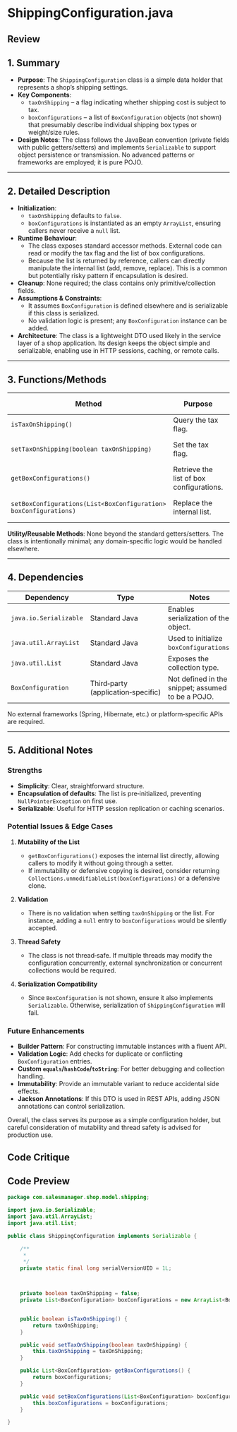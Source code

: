 # ShippingConfiguration.java

## Review

## 1. Summary  
- **Purpose**: The `ShippingConfiguration` class is a simple data holder that represents a shop’s shipping settings.  
- **Key Components**:  
  - `taxOnShipping` – a flag indicating whether shipping cost is subject to tax.  
  - `boxConfigurations` – a list of `BoxConfiguration` objects (not shown) that presumably describe individual shipping box types or weight/size rules.  
- **Design Notes**: The class follows the JavaBean convention (private fields with public getters/setters) and implements `Serializable` to support object persistence or transmission. No advanced patterns or frameworks are employed; it is pure POJO.

---

## 2. Detailed Description  
- **Initialization**:  
  - `taxOnShipping` defaults to `false`.  
  - `boxConfigurations` is instantiated as an empty `ArrayList`, ensuring callers never receive a `null` list.  
- **Runtime Behaviour**:  
  - The class exposes standard accessor methods. External code can read or modify the tax flag and the list of box configurations.  
  - Because the list is returned by reference, callers can directly manipulate the internal list (add, remove, replace). This is a common but potentially risky pattern if encapsulation is desired.  
- **Cleanup**: None required; the class contains only primitive/collection fields.  
- **Assumptions & Constraints**:  
  - It assumes `BoxConfiguration` is defined elsewhere and is serializable if this class is serialized.  
  - No validation logic is present; any `BoxConfiguration` instance can be added.  
- **Architecture**: The class is a lightweight DTO used likely in the service layer of a shop application. Its design keeps the object simple and serializable, enabling use in HTTP sessions, caching, or remote calls.

---

## 3. Functions/Methods  

| Method | Purpose | Parameters | Returns | Side Effects |
|--------|---------|------------|---------|--------------|
| `isTaxOnShipping()` | Query the tax flag. | None | `boolean` | None |
| `setTaxOnShipping(boolean taxOnShipping)` | Set the tax flag. | `taxOnShipping` – flag value | `void` | Updates internal state |
| `getBoxConfigurations()` | Retrieve the list of box configurations. | None | `List<BoxConfiguration>` | Returns internal list reference |
| `setBoxConfigurations(List<BoxConfiguration> boxConfigurations)` | Replace the internal list. | `boxConfigurations` – new list | `void` | Overwrites internal reference |

**Utility/Reusable Methods**: None beyond the standard getters/setters. The class is intentionally minimal; any domain‑specific logic would be handled elsewhere.

---

## 4. Dependencies  

| Dependency | Type | Notes |
|------------|------|-------|
| `java.io.Serializable` | Standard Java | Enables serialization of the object. |
| `java.util.ArrayList` | Standard Java | Used to initialize `boxConfigurations`. |
| `java.util.List` | Standard Java | Exposes the collection type. |
| `BoxConfiguration` | Third‑party (application‑specific) | Not defined in the snippet; assumed to be a POJO. |

No external frameworks (Spring, Hibernate, etc.) or platform‑specific APIs are required.

---

## 5. Additional Notes  

### Strengths  
- **Simplicity**: Clear, straightforward structure.  
- **Encapsulation of defaults**: The list is pre‑initialized, preventing `NullPointerException` on first use.  
- **Serializable**: Useful for HTTP session replication or caching scenarios.

### Potential Issues & Edge Cases  
1. **Mutability of the List**  
   - `getBoxConfigurations()` exposes the internal list directly, allowing callers to modify it without going through a setter.  
   - If immutability or defensive copying is desired, consider returning `Collections.unmodifiableList(boxConfigurations)` or a defensive clone.

2. **Validation**  
   - There is no validation when setting `taxOnShipping` or the list. For instance, adding a `null` entry to `boxConfigurations` would be silently accepted.  

3. **Thread Safety**  
   - The class is not thread‑safe. If multiple threads may modify the configuration concurrently, external synchronization or concurrent collections would be required.

4. **Serialization Compatibility**  
   - Since `BoxConfiguration` is not shown, ensure it also implements `Serializable`. Otherwise, serialization of `ShippingConfiguration` will fail.

### Future Enhancements  
- **Builder Pattern**: For constructing immutable instances with a fluent API.  
- **Validation Logic**: Add checks for duplicate or conflicting `BoxConfiguration` entries.  
- **Custom `equals`/`hashCode`/`toString`**: For better debugging and collection handling.  
- **Immutability**: Provide an immutable variant to reduce accidental side effects.  
- **Jackson Annotations**: If this DTO is used in REST APIs, adding JSON annotations can control serialization.  

Overall, the class serves its purpose as a simple configuration holder, but careful consideration of mutability and thread safety is advised for production use.

## Code Critique



## Code Preview

```java
package com.salesmanager.shop.model.shipping;

import java.io.Serializable;
import java.util.ArrayList;
import java.util.List;

public class ShippingConfiguration implements Serializable {

	/**
	 * 
	 */
	private static final long serialVersionUID = 1L;



	private boolean taxOnShipping = false;
	private List<BoxConfiguration> boxConfigurations = new ArrayList<BoxConfiguration>();


	public boolean isTaxOnShipping() {
		return taxOnShipping;
	}

	public void setTaxOnShipping(boolean taxOnShipping) {
		this.taxOnShipping = taxOnShipping;
	}

	public List<BoxConfiguration> getBoxConfigurations() {
		return boxConfigurations;
	}

	public void setBoxConfigurations(List<BoxConfiguration> boxConfigurations) {
		this.boxConfigurations = boxConfigurations;
	}

}



```

